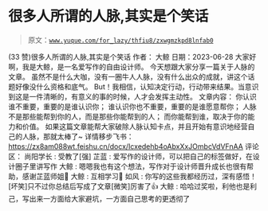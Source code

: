 # 很多人所谓的人脉,其实是个笑话

> 原文：[`www.yuque.com/for_lazy/thfiu8/zxwgmzkpd8lnfab0`](https://www.yuque.com/for_lazy/thfiu8/zxwgmzkpd8lnfab0)

<ne-h2 id="4f79ac16" data-lake-id="4f79ac16"><ne-heading-ext><ne-heading-anchor></ne-heading-anchor><ne-heading-fold></ne-heading-fold></ne-heading-ext><ne-heading-content><ne-text id="u23169fa5">(33 赞)很多人所谓的人脉,其实是个笑话</ne-text></ne-heading-content></ne-h2> <ne-p id="uae58160e" data-lake-id="uae58160e"><ne-text id="ubb9ceace">作者： 大鲸</ne-text></ne-p> <ne-p id="u8a1ef544" data-lake-id="u8a1ef544"><ne-text id="udfbe5d41">日期：2023-06-28</ne-text></ne-p> <ne-p id="u625e9a21" data-lake-id="u625e9a21"><ne-text id="ubb03e92b">大家好啊，我是大鲸，是一名爱写作的自由设计师。</ne-text></ne-p> <ne-p id="ue2d04d78" data-lake-id="ue2d04d78"><ne-text id="ub8b27da3">今天想跟大家分享一篇关于人脉的文章。</ne-text> <ne-text id="u55a2bc5e">虽然不是什么大咖，没有一圈牛人人脉，没有什么出众的成就，讲这个话题好像没什么资格和底气。</ne-text> <ne-text id="u1df4cf47">But！我相信，认知决定行动，行动带来结果。当意识到这是一件清晰的，有意义的事的时候，人才会发挥主动性。</ne-text></ne-p> <ne-p id="u41ce558c" data-lake-id="u41ce558c"><ne-text id="ubf7a3f14">文章内容：</ne-text> <ne-text id="ua1c05da8">你认识谁不重要，重要的是谁认识你；</ne-text> <ne-text id="u3a9ed26d">谁认识你也不重要，重要的是谁愿意帮你；</ne-text> <ne-text id="ub312ae72">人脉不是那些能帮到你的人，而是那些你能帮到的人；</ne-text> <ne-text id="uc0748707">而你能帮到谁，取决于你的能力和价值。</ne-text></ne-p> <ne-p id="u0b4c6ac1" data-lake-id="u0b4c6ac1"><ne-text id="u104211c4">如果这篇文章能帮大家破除人脉认知卡点，并且开始有意识地经营自己的人脉，那就太棒了~</ne-text></ne-p> <ne-p id="u564310fd" data-lake-id="u564310fd"><ne-text id="ud9f5860b">详情移步飞书：</ne-text> [<ne-text id="u188f7e6f">https://zx8am088wt.feishu.cn/docx/Icxedehb4oAbxXxJOmbcVdVFnAA</ne-text>](https://zx8am088wt.feishu.cn/docx/Icxedehb4oAbxXxJOmbcVdVFnAA)</ne-p> <ne-hole id="u5f108c15" data-lake-id="u5f108c15"><ne-card data-card-name="hr" data-card-type="block" id="NCAls" data-event-boundary="card"><ne-p id="u7bf913e8" data-lake-id="u7bf913e8"><ne-text id="u393fc2d5">评论区：</ne-text></ne-p> <ne-p id="u5bad8ee3" data-lake-id="u5bad8ee3"><ne-text id="ue7800c1f">尚阳学长 : 受教了[强]</ne-text> <ne-text id="u78ae7642">芷蓝 : 爱写作的设计师，可以把自己的标签做好，在设计圈子里讲写作</ne-text> <ne-text id="u52bf9961">大鲸 : 嗯嗯我也有这个想法，写作对于设计师晋升成长也很有帮助，感谢芷蓝师姐🌹</ne-text> <ne-text id="u44a64288">大鲸 : 互相学习🤝</ne-text> <ne-text id="udfd282db">如风 : 你写的这些我都经历过，深有感悟！[坏笑]只不过你总结后写成了文章[微笑]厉害了👍</ne-text> <ne-text id="u00c24a56">大鲸 : 哈哈过奖啦，利他也是利己，写出来一方面给大家避坑，一方面自己思考的更透彻了</ne-text></ne-p></ne-card></ne-hole>